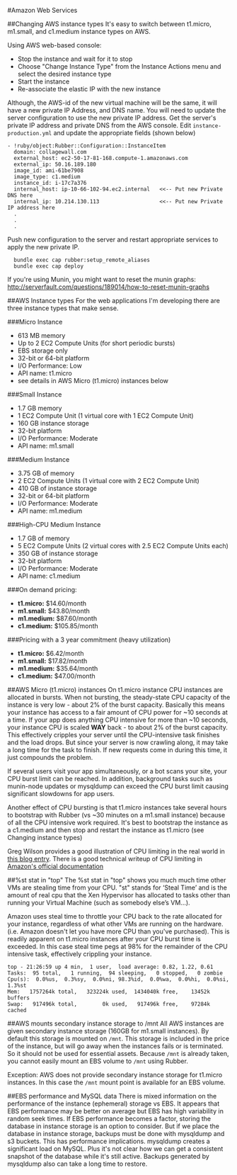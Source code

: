 #Amazon Web Services

##Changing AWS instance types
It's easy to switch between t1.micro, m1.small, and c1.medium instance types on AWS.

Using AWS web-based console:

  * Stop the instance and wait for it to stop
  * Choose "Change Instance Type" from the Instance Actions menu and select the desired instance type
  * Start the instance
  * Re-associate the elastic IP with the new instance
  
Although, the AWS-id of the new virtual machine will be the same, it will have a new private IP Address,
and DNS name. You will need to update the server configuration to use the new private IP address.
Get the server's private IP address and private DNS from the AWS console. Edit `instance-production.yml`
and update the appropriate fields (shown below)

    - !ruby/object:Rubber::Configuration::InstanceItem 
      domain: collagewall.com
      external_host: ec2-50-17-81-168.compute-1.amazonaws.com
      external_ip: 50.16.189.180
      image_id: ami-61be7908
      image_type: c1.medium
      instance_id: i-17c7a376
      internal_host: ip-10-66-102-94.ec2.internal   <<-- Put new Private DNS here
      internal_ip: 10.214.130.113                   <<-- Put new Private IP address here
      .
      .
      .

Push new configuration to the server and restart appropriate services to apply the new private IP.

      bundle exec cap rubber:setup_remote_aliases
      bundle exec cap deploy

If you're using Munin, you might want to reset the munin graphs:
<http://serverfault.com/questions/189014/how-to-reset-munin-graphs>

##AWS Instance types
For the web applications I'm developing there are three instance types that make sense.

###Micro Instance
* 613 MB memory
* Up to 2 EC2 Compute Units (for short periodic bursts)
* EBS storage only
* 32-bit or 64-bit platform
* I/O Performance: Low
* API name: t1.micro
* see details in AWS Micro (t1.micro) instances below

###Small Instance
* 1.7 GB memory
* 1 EC2 Compute Unit (1 virtual core with 1 EC2 Compute Unit)
* 160 GB instance storage
* 32-bit platform
* I/O Performance: Moderate
* API name: m1.small

###Medium Instance
* 3.75 GB of memory
* 2 EC2 Compute Units (1 virtual core with 2 EC2 Compute Unit)
* 410 GB of instance storage
* 32-bit or 64-bit platform
* I/O Performance: Moderate
* API name: m1.medium

###High-CPU Medium Instance
* 1.7 GB of memory
* 5 EC2 Compute Units (2 virtual cores with 2.5 EC2 Compute Units each)
* 350 GB of instance storage
* 32-bit platform
* I/O Performance: Moderate
* API name: c1.medium

###On demand pricing:
* **t1.micro:** $14.60/month
* **m1.small:** $43.80/month
* **m1.medium:** $87.60/month
* **c1.medium:** $105.85/month

###Pricing with a 3 year commitment (heavy utilization)
* **t1.micro:** $6.42/month
* **m1.small:** $17.82/month
* **m1.medium:** $35.64/month
* **c1.medium:** $47.00/month

##AWS Micro (t1.micro) instances
On t1.micro instance CPU instances are allocated in bursts. When not bursting, the steady-state CPU
capacity of the instance is very low - about 2% of the burst capacity. Basically this means your instance
has access to a fair amount of CPU power for ~10 seconds at a time. If your app does anything CPU
intensive for more than ~10 seconds, your instance CPU is scaled **WAY** back - to about 2% of the
burst capacity. This effectively cripples your server until the CPU-intensive task finishes and the
load drops. But since your server is now crawling along, it may take a long time for the task to finish.
If new requests come in during this time, it just compounds the problem.

If several users visit your app simultaneously, or a bot scans your site, your CPU burst limit can be
reached. In addition, background tasks such as munin-node updates or mysqldump can exceed the CPU burst
limit causing significant slowdowns for app users.

Another effect of CPU bursting is that t1.micro instances take several hours to bootstrap with Rubber (vs
~30 minutes on a m1.small instance) because of all the CPU intensive work required. It's best to bootstrap
the instance as a c1.medium and then stop and restart the instance as t1.micro (see Changing instance types)

Greg Wilson provides a good illustration of CPU limiting in the real world in [this blog entry](http://gregsramblings.com/2011/02/07/amazon-ec2-micro-instance-cpu-steal/).
There is a good technical writeup of CPU limiting in [Amazon's official documentation](http://docs.amazonwebservices.com/AWSEC2/latest/UserGuide/index.html?concepts_micro_instances.html)

##%st stat in "top"
The %st stat in "top" shows you much much time other VMs are stealing time from your CPU. "st" stands for
‘Steal Time’ and is the amount of real cpu that the Xen Hypervisor has allocated to tasks other than
running your Virtual Machine (such as somebody else’s VM...).

Amazon uses steal time to throttle your CPU back to the rate allocated for your instance, regardless
of what other VMs are running on the hardware. (i.e. Amazon doesn't let you have more CPU than you've
purchased). This is readily apparent on t1.micro instances after your CPU burst time is exceeded. In this
case steal time pegs at 98% for the remainder of the CPU intensive task, effectively crippling your instance.

    top - 21:26:59 up 4 min,  1 user,  load average: 0.82, 1.22, 0.61
    Tasks:  95 total,   1 running,  94 sleeping,   0 stopped,   0 zombie
    Cpu(s):  0.0%us,  0.3%sy,  0.0%ni, 98.3%id,  0.0%wa,  0.0%hi,  0.0%si,  1.3%st
    Mem:   1757264k total,   323224k used,  1434040k free,    13452k buffers
    Swap:   917496k total,        0k used,   917496k free,    97284k cached

##AWS mounts secondary instance storage to /mnt
All AWS instances are given secondary instance storage (160GB for m1.small instances). By default this
storage is mounted on `/mnt`. This storage is included in the price of the instance, but will go away
when the instances fails or is terminated. So it should not be used for essential assets. Because `/mnt`
is already taken, you cannot easily mount an EBS volume to `/mnt` using Rubber.

Exception: AWS does not provide secondary instance storage for t1.micro instances. In this case the `/mnt`
mount point is available for an EBS volume.

##EBS performance and MySQL data
There is mixed information on the performance of the instance (ephemeral) storage vs EBS. It appears that
EBS performance may be better on average but EBS has high variability in random seek times. If EBS
performance becomes a factor, storing the database in instance storage is an option to consider. But if
we place the database in instance storage, backups must be done with mysqldump and s3 buckets. This has
performance implications. mysqldump creates a significant load on MySQL. Plus it's not clear how we
can get a consistent snapshot of the database while it's still active. Backups generated by mysqldump
also can take a long time to restore.
